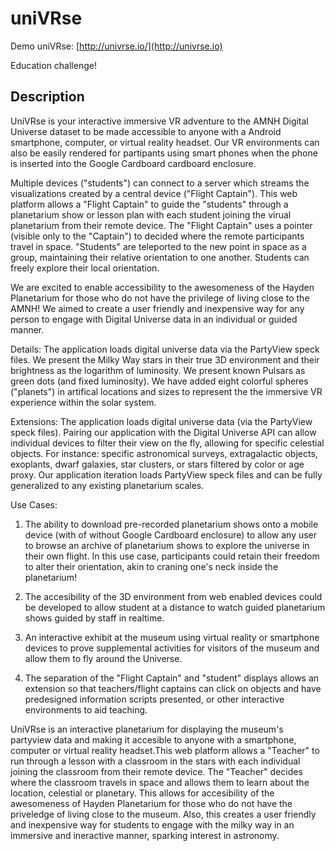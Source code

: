 uniVRse
====

Demo uniVRse: [http://univrse.io/](http://univrse.io)

Education challenge!




Description
-----------

UniVRse is your interactive immersive VR adventure to the AMNH Digital Universe dataset to be made accessible to anyone with a Android smartphone, computer, or virtual reality headset.  Our VR environments can also be easily rendered for partipants using smart phones when the phone is inserted into the Google Cardboard cardboard enclosure. 

Multiple devices ("students") can connect to a server which streams the visualizations created by a central device ("Flight Captain").  This web platform allows a "Flight Captain" to guide the "students" through a planetarium show or lesson plan with each student joining the virual planetarium from their remote device.  The "Flight Captain" uses a pointer (visible only to the "Captain") to decided where the remote participants travel in space.  "Students" are teleported to the new point in space as a group, maintaining their relative orientation to one another. Students can freely explore their local orientation.

We are excited to enable accessibility to the awesomeness of the Hayden Planetarium for those who do not have the privilege of living close to the AMNH!  We aimed to create a user friendly and inexpensive way for any person to engage with Digital Universe data in an individual or guided manner.

Details:
The application loads digital universe data via the PartyView speck files.  We present the Milky Way stars in their true 3D environment and their brightness as the logarithm of luminosity.  We present known Pulsars as green dots (and fixed luminosity).  We have added eight colorful spheres ("planets") in artifical locations and sizes to represent the the immersive VR experience within the solar system.

Extensions: 
The application loads digital universe data (via the PartyView speck files).  Pairing our application with the Digital Universe API can allow individual devices to filter their view on the fly, allowing for specific celestial objects.  For instance: specific astronomical surveys, extragalactic objects, exoplants, dwarf galaxies, star clusters, or stars filtered by color or age proxy.  Our application iteration loads PartyView speck files and can be fully generalized to any existing planetarium scales.

Use Cases:  

1. The ability to download pre-recorded planetarium shows onto a mobile device (with of without Google Cardboard enclosure) to allow any user to browse an archive of planetarium shows to explore the universe in their own flight.  In this use case, participants could retain their freedom to alter their orientation, akin to craning one's neck inside the planetarium! 

2. The accesibility of the 3D environment from web enabled devices could be developed to allow student at a distance to watch guided planetarium shows guided by staff in realtime.   

3. An interactive exhibit at the museum using virtual reality or smartphone devices to prove supplemental activities for visitors of the museum and allow them to fly around the Universe.  

4. The separation of the "Flight Captain" and "student" displays allows an extension so that teachers/flight captains can click on objects and have predesigned information scripts presented, or other interactive environments to aid teaching.






UniVRse is an interactive planetarium for displaying the museum's partyview data and making it accesible to anyone with a smartphone, computer or virtual reality headset.This web platform allows a "Teacher" to run through a lesson with a classroom in the stars with each individual joining the classroom from their remote device. The "Teacher" decides where the classroom travels in space and allows them to learn about the location, celestial or planetary. This allows for accesibility of the awesomeness of Hayden Planetarium for those who do not have the priveledge of living close to the museum. Also, this creates a user friendly and inexpensive way for students to engage with the milky way in an immersive and ineractive manner, sparking interest in astronomy.  

